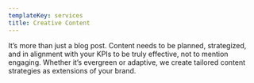 ```yaml
---
templateKey: services
title: Creative Content
---
```

It’s more than just a blog post. Content needs to be planned, strategized, and in alignment with your KPIs to be truly effective, not to mention engaging. Whether it’s evergreen or adaptive, we create tailored content strategies as extensions of your brand.
